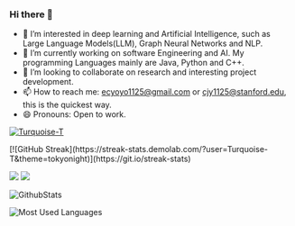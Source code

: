 ### Hi there 👋

<!--
**Turquoise-T/Turquoise-T** is a ✨ _special_ ✨ repository because its `README.md` (this file) appears on your GitHub profile.

Here are some ideas to get you started:

- 🔭 I’m currently working on deepLearning and Artificial Intelligence
- 🌱 I’m currently learning GNNs
- 👯 I’m looking to collaborate on ...
- 🤔 I’m looking for help with ...
- 💬 Ask me about ...
- 📫 How to reach me: 1729331805@qq.com, this is the quickest way
- 😄 Pronouns: ...
- ⚡ Fun fact: ...
-->
- 🔭 I’m interested in deep learning and Artificial Intelligence, such as Large Language Models(LLM), Graph Neural Networks and NLP.
- 🌱 I’m currently working on software Engineering and AI. My programming Languages mainly are Java, Python and C++.
- 👯 I’m looking to collaborate on research and interesting project development.
- 📫 How to reach me: ecyoyo1125@gmail.com or cjy1125@stanford.edu, this is the quickest way.
- 😄 Pronouns: Open to work.

<p align="left"> <a href="https://github.com/ryo-ma/github-profile-trophy"><img src="https://github-profile-trophy.vercel.app/?username=Turquoise-T" alt="Turquoise-T" /></a> 
</p>
[![GitHub Streak](https://streak-stats.demolab.com/?user=Turquoise-T&theme=tokyonight)](https://git.io/streak-stats)

![](https://komarev.com/ghpvc/?username=Turquoise-T&label=Profile%20views&color=3399FF&style=flat)
[![](https://visitor-badge.laobi.icu/badge?page_id=Turquoise-T.Turquoise-T)](https://visitor-badge.laobi.icu/badge?page_id=Turquoise-T.Turquoise-T)

![GithubStats](https://github-readme-stats.vercel.app/api?username=Turquoise-T&show_icons=true&theme=dark&count_private=true)

![Most Used Languages](https://github-readme-stats.vercel.app/api/top-langs/?username=Turquoise-T&theme=dark&layout=compact)

